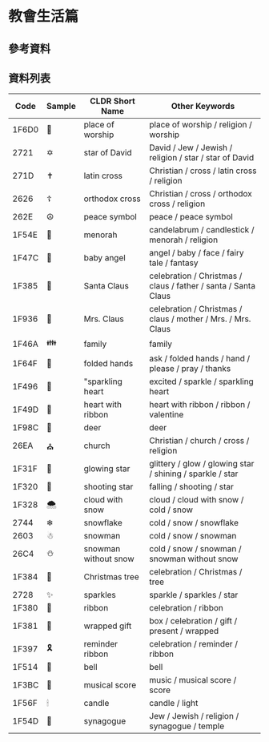 # 教會生活篇
## 參考資料
## 資料列表

Code|Sample|CLDR Short Name|Other Keywords
----|------|---------------|--------------
1F6D0|🛐|place of worship|place of worship / religion / worship
2721|✡|star of David|David / Jew / Jewish / religion / star / star of David
271D|✝|latin cross|Christian / cross / latin cross / religion
2626|☦|orthodox cross|Christian / cross / orthodox cross / religion
262E|☮|peace symbol|peace / peace symbol
1F54E|🕎|menorah|candelabrum / candlestick / menorah / religion
1F47C|👼|baby angel|angel / baby / face / fairy tale / fantasy
1F385|🎅|Santa Claus|celebration / Christmas / claus / father / santa / Santa Claus
1F936|🤶|Mrs. Claus|celebration / Christmas / claus / mother / Mrs. / Mrs. Claus
1F46A|👪|family|family
1F64F|🙏|folded hands|ask / folded hands / hand / please / pray / thanks
1F496|💖|"sparkling heart|excited / sparkle / sparkling heart
1F49D|💝|heart with ribbon|heart with ribbon / ribbon / valentine
1F98C|🦌|deer|deer
26EA|⛪|church|Christian / church / cross / religion
1F31F|🌟|glowing star|glittery / glow / glowing star / shining / sparkle / star
1F320|🌠|shooting star|falling / shooting / star
1F328|🌨|cloud with snow|cloud / cloud with snow / cold / snow
2744|❄|snowflake|cold / snow / snowflake
2603|☃|snowman|cold / snow / snowman
26C4|⛄|snowman without snow|cold / snow / snowman / snowman without snow
1F384|🎄|Christmas tree|celebration / Christmas / tree
2728|✨|sparkles|sparkle / sparkles / star
1F380|🎀|ribbon|celebration / ribbon
1F381|🎁|wrapped gift|box / celebration / gift / present / wrapped
1F397|🎗|reminder ribbon|celebration / reminder / ribbon
1F514|🔔|bell|bell
1F3BC|🎼|musical score|music / musical score / score
1F56F|🕯|candle|candle / light
1F54D|🕍|synagogue|Jew / Jewish / religion / synagogue / temple
